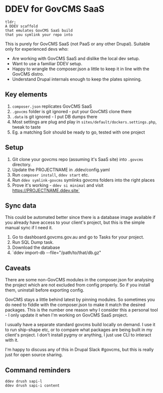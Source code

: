 # DDEV for GovCMS SaaS

```
tldr;
A DDEV scaffold
that emulates GovCMS SaaS build
that you symlink your repo into
```

This is purely for GovCMS SaaS (not PaaS or any other Drupal). Suitable only for experienced
devs who:

* Are working with GovCMS SaaS and dislike the local dev setup.
* Want to use a familiar DDEV setup.
* Happy to wrangle the composer.json a little to keep it in line with the GovCMS distro.
* Understand Drupal internals enough to keep the plates spinning.

## Key elements

1. `composer.json` replicates GovCMS SaaS
2. `.govcms` folder is git ignored - put your GovCMS clone there
3. `.data` is git ignored - I put DB dumps there
4. Most settings are plug and play in `sites/default/dockers.settings.php`, tweak to taste
5. Eg. a matching Solr should be ready to go, tested with one project

## Setup

1. Git clone your govcms repo (assuming it's SaaS site) into `.govcms` directory.
2. Update the PROJECTNAME in .ddev/config.yaml
3. Run `composer install`, `ddev start` etc.
4. Run `ddev symlink-govcms` symlinks govcms folders into the right places
5. Prove it's working - `ddev si minimal` and visit https://PROJECTNAME.ddev.site`

## Sync data

This could be automated better since there is a database image available if you 
already have access to your client's project, but this is the simple manual
sync if I need it.

1. Go to dashboard.govcms.gov.au and go to Tasks for your project.
2. Run SQL Dump task.
3. Download the database
4. `ddev import-db --file="/path/to/that/db.gz"

## Caveats

There are some non-GovCMS modules in the composer.json for analysing the project which are not
excluded from config properly. So if you install them, uninstall before exporting config.

GovCMS stays a little behind latest by pinning modules. So sometimes you do need to fiddle with
the composer.json to make it match the desired packages. This is the number one reason why I
consider this a personal tool - I only update it when I'm working on GovCMS SaaS project.

I usually have a separate standard govcms build locally on demand. I use it to run ship-shape etc,
or to compare what packages are being built in my client's project. I don't install pygmy or 
anything, I just use CLI to interact with it.

I'm happy to discuss any of this in Drupal Slack #govcms, but this is really just for open source 
sharing.

## Command reminders

```
ddev drush sapi-l
ddev drush sapi-i content

